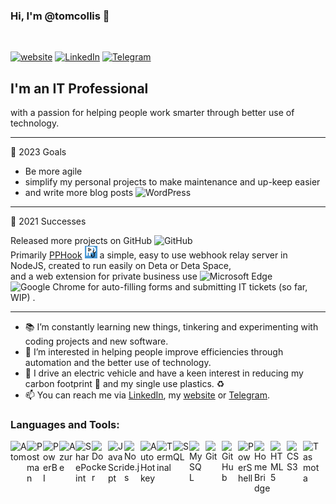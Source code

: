 ### Hi, I'm @tomcollis 👋
<br />

[![website](https://img.shields.io/website?label=tcollis.co.uk&style=for-the-badge&url=https%3A%2F%2Ftcollis.co.uk)][website]
[![LinkedIn](https://img.shields.io/static/v1?label=Connect%20on&message=LinkedIn&color=2867B2&logo=linkedin&style=for-the-badge)][LinkedIn]
[![Telegram](https://img.shields.io/static/v1?label=Message%20on&message=Telegram&color=229ED9&logo=telegram&style=for-the-badge)][Telegram]
## I'm an IT Professional
with a passion for helping people work smarter through better use of technology.
___
🏅 2023 Goals
- Be more agile
- simplify my personal projects to make maintenance and up-keep easier
- and write more blog posts <img alt="WordPress" width="20px" src="https://cdn.jsdelivr.net/npm/simple-icons@5.6.0/icons/wordpress.svg" />
___
🥇 2021 Successes

Released more projects on GitHub <img alt="GitHub" width="20px" src="https://cdn.jsdelivr.net/npm/simple-icons@5.6.0/icons/github.svg" /><br />Primarily [PPHook] <img alt="PPHook" width="20px" src="https://raw.githubusercontent.com/tomcollis/PPHook/main/img/PPHook-Logo_SVG.svg" /> a simple, easy to use webhook relay server in NodeJS, created to run easily on Deta or Deta Space,<br />and a web extension for private business use <img alt="Microsoft Edge" width="20px" src="https://cdn.jsdelivr.net/npm/simple-icons@5.6.0/icons/microsoftedge.svg" /> <img alt="Google Chrome" width="20px" src="https://cdn.jsdelivr.net/npm/simple-icons@5.6.0/icons/googlechrome.svg" /> for auto-filling forms and submitting IT tickets (so far, WIP) . 
___

- 📚 I’m constantly learning new things, tinkering and experimenting with coding projects and new software.
- 👀 I’m interested in helping people improve efficiencies through automation and the better use of technology.
- 🚗 I drive an electric vehicle and have a keen interest in reducing my carbon footprint 🌱 and my single use plastics. ♻️
- 📫 You can reach me via [LinkedIn], my [website] or [Telegram].

### Languages and Tools:

<img align="left" alt="Atom" width="26px" src="https://cdn.jsdelivr.net/npm/simple-icons@5.6.0/icons/atom.svg" />
<img align="left" alt="Postman" width="26px" src="https://cdn.jsdelivr.net/npm/simple-icons@5.6.0/icons/postman.svg" />
<img align="left" alt="PowerBI" width="26px" src="https://cdn.jsdelivr.net/npm/simple-icons@5.6.0/icons/powerbi.svg" />
<img align="left" alt="Azure" width="26px" src="https://cdn.jsdelivr.net/npm/simple-icons@5.6.0/icons/microsoftazure.svg" />
<img align="left" alt="SharePoint" width="26px" src="https://cdn.jsdelivr.net/npm/simple-icons@5.6.0/icons/microsoftsharepoint.svg" />
<img align="left" alt="Docker" width="26px" src="https://cdn.jsdelivr.net/npm/simple-icons@5.6.0/icons/docker.svg" />
<img align="left" alt="JavaScript" width="26px" src="https://cdn.jsdelivr.net/npm/simple-icons@5.6.0/icons/javascript.svg" />
<img align="left" alt="Node.js" width="26px" src="https://cdn.jsdelivr.net/npm/simple-icons@5.6.0/icons/nodedotjs.svg" />
<img align="left" alt="AutoHotkey" width="26px" src="https://cdn.jsdelivr.net/npm/simple-icons@5.6.0/icons/autohotkey.svg" />
<img align="left" alt="Terminal" width="26px" src="https://cdn.jsdelivr.net/npm/simple-icons@5.6.0/icons/windowsterminal.svg" />
<img align="left" alt="SQL" width="26px" src="https://cdn.jsdelivr.net/npm/simple-icons@5.6.0/icons/microsoftsqlserver.svg" />
<img align="left" alt="MySQL" width="26px" src="https://cdn.jsdelivr.net/npm/simple-icons@5.6.0/icons/mysql.svg" />
<img align="left" alt="Git" width="26px" src="https://cdn.jsdelivr.net/npm/simple-icons@5.6.0/icons/git.svg" />
<img align="left" alt="GitHub" width="26px" src="https://cdn.jsdelivr.net/npm/simple-icons@5.6.0/icons/github.svg" />
<img align="left" alt="PowerShell" width="26px" src="https://cdn.jsdelivr.net/npm/simple-icons@5.6.0/icons/powershell.svg" />
<img align="left" alt="HomeBridge" width="26px" src="https://cdn.jsdelivr.net/npm/simple-icons@5.6.0/icons/homebridge.svg" />
<img align="left" alt="HTML5" width="26px" src="https://cdn.jsdelivr.net/npm/simple-icons@5.6.0/icons/html5.svg" />
<img align="left" alt="CSS3" width="26px" src="https://cdn.jsdelivr.net/npm/simple-icons@5.6.0/icons/css3.svg" />
<img align="left" alt="Tasmota" width="26px" src="https://cdn.jsdelivr.net/npm/simple-icons@5.6.0/icons/tasmota.svg" />

<br />

<!-- BLOG-POST-LIST:START -->
<!-- BLOG-POST-LIST:END -->

[website]: https://tcollis.co.uk
[LinkedIn]: https://www.linkedin.com/in/tomcollis/
[Telegram]: https://t.me/tomcollis
[PPHook]: https://github.com/tomcollis/PPHook
